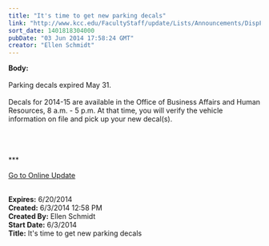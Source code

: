 ```yaml
---
title: "It's time to get new parking decals"
link: "http://www.kcc.edu/FacultyStaff/update/Lists/Announcements/DispForm.aspx?ID=1533"
sort_date: 1401818304000
pubDate: "03 Jun 2014 17:58:24 GMT"
creator: "Ellen Schmidt"
---
```


<div><b>Body:</b> <div class="ExternalClass861EF4CE2BAD41E3BF9BA850C475D38E"><div><br />Parking decals expired May 31. </div>
<div><br />Decals for 2014-15 are available in the Office of Business Affairs and Human Resources, 8 a.m. - 5 p.m. At that time, you will verify the vehicle information on file and pick up your new decal(s).</div>
<div> </div>
<div> </div>
<div> </div>
<div>
<div>
<div></div>
<div>
<div></div>
<div></div>
<div>
<div></div>
<div>
<div></div>
<div>
<div></div>
<div>
<p>***</p>
<p><a href="/FacultyStaff/update/Pages/dailyupdate.aspx">Go to Online Update</a></p>
<p></p></div></div>
<div></div></div></div></div>
<div></div></div><br /></div></div></div>
<div><b>Expires:</b> 6/20/2014</div>
<div><b>Created:</b> 6/3/2014 12:58 PM</div>
<div><b>Created By:</b> Ellen Schmidt</div>
<div><b>Start Date:</b> 6/3/2014</div>
<div><b>Title:</b> It&#39;s time to get new parking decals</div>
